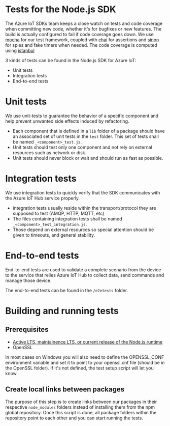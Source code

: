 # Tests for the Node.js SDK

The Azure IoT SDKs team keeps a close watch on tests and code coverage when committing new code, whether it's for bugfixes or new features. The build is actually configured to fail if code coverage goes down.
We use [mocha](http://mochajs.org/) for our test framework, coupled with [chai](http://chaijs.com/) for assertions and [sinon](http://sinonjs.org/) for spies and fake timers when needed.
The code coverage is computed using [istanbul](https://gotwarlost.github.io/istanbul/) 

3 kinds of tests can be found in the Node.js SDK for Azure IoT:
- Unit tests
- Integration tests
- End-to-end tests

# Unit tests
We use unit-tests to guarantee the behavior of a specific component and help prevent unwanted side effects induced by refactoring.

- Each component that is defined in a `lib` folder of a package should have an associated set of unit tests in the `test` folder. This set of tests shall be named `_<component>_test.js`. 
- Unit tests should test only one component and not rely on external resources such as network or disk. 
- Unit tests should never block or wait and should run as fast as possible.

# Integration tests
We use integration tests to quickly verify that the SDK communicates with the Azure IoT Hub service properly.

- integration tests usually reside within the transport/protocol they are supposed to test (AMQP, HTTP, MQTT, etc)
- The files containing integration tests shall be named `_<component>_test_integration.js`.
- Those depend on external resources so special attention should be given to timeouts, and general stability.

# End-to-end tests
End-to-end tests are used to validate a complete scenario from the device to the service that relies Azure IoT Hub to collect data, send commands and manage those device.

The end-to-end tests can be found in the `/e2etests` folder. 

# Building and running tests
## Prerequisites
- [Active LTS, maintainence LTS, or current release of the Node.js runtime](https://nodejs.dev/en/about/releases/)
- OpenSSL

In most cases on Windows you will also need to define the OPENSSL_CONF environment variable and set it to point to your openssl.cnf file (should be in the OpenSSL folder). If it's not defined, the test setup script will let you know. 

## Create local links between packages
The purpose of this step is to create links between our packages in their respective `node_modules` folders instead of installing them from the npm global repository. Once this script is done, all package folders within the repository point to each other and you can start running the tests.


